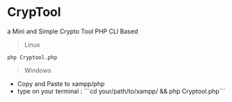# CrypTool
a Mini and Simple Crypto Tool PHP CLI Based


> Linux 

```php Cryptool.php```

> Windows 
<ul>
  <li>Copy and Paste to xampp/php</li>
  <li>type on your terminal : ```cd your/path/to/xampp/ && php Cryptool.php``` </li>
</ul>
